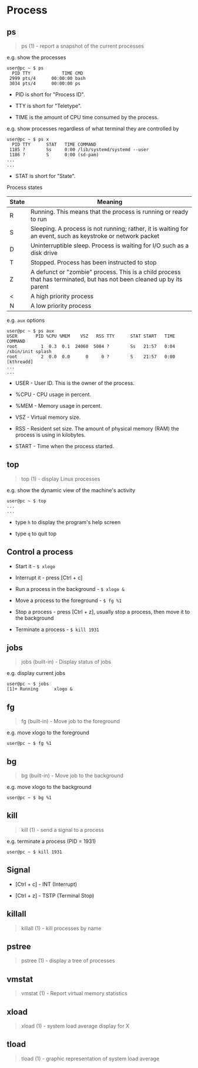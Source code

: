 # Process

## ps

> ps (1) - report a snapshot of the current processes

e.g. show the processes

```
user@pc ~ $ ps
  PID TTY            TIME CMD
 2999 pts/4      00:00:00 bash
 3034 pts/4      00:00:00 ps
```

- PID is short for "Process ID".

- TTY is short for "Teletype".

- TIME is the amount of CPU time consumed by the process.

e.g. show processes regardless of what terminal they are controlled by

```
user@pc ~ $ ps x
  PID TTY      STAT   TIME COMMAND
 1185 ?        Ss     0:00 /lib/systemd/systemd --user
 1186 ?        S      0:00 (sd-pam)
...
...
```

- STAT is short for "State".

Process states

| State | Meaning                                                                                                               |
| ----- | --------------------------------------------------------------------------------------------------------------------- |
| R     | Running. This means that the process is running or ready to run                                                       |
| S     | Sleeping. A process is not running; rather, it is waiting for an event, such as keystroke or network packet           |
| D     | Uninterruptible sleep. Process is waiting for I/O such as a disk drive                                                |
| T     | Stopped. Process has been instructed to stop                                                                          |
| Z     | A defunct or "zombie" process. This is a child process that has terminated, but has not been cleaned up by its parent |
| <     | A high priority process                                                                                               |
| N     | A low priority process                                                                                                |

e.g. `aux` options

```
user@pc ~ $ ps aux
USER       PID %CPU %MEM    VSZ   RSS TTY      STAT START   TIME COMMAND
root         1  0.3  0.1  24060  5084 ?        Ss   21:57   0:04 /sbin/init splash
root         2  0.0  0.0      0     0 ?        S    21:57   0:00 [kthreadd]
...
...
```

- USER - User ID. This is the owner of the process.

- %CPU - CPU usage in percent.

- %MEM - Memory usage in percent.

- VSZ - Virtual memory size.

- RSS - Resident set size. The amount of physical memory (RAM) the process is using in kilobytes.

- START - Time when the process started.

## top

> top (1) - display Linux processes

e.g. show the dynamic view of the machine's activity

```
user@pc ~ $ top
...
...
```

- type `h` to display the program's help screen

- type `q` to quit top

## Control a process

- Start it - `$ xlogo`

- Interrupt it - press [Ctrl + c]

- Run a process in the background - `$ xlogo &`

- Move a process to the foreground - `$ fg %1`

- Stop a process - press [Ctrl + z], usually stop a process, then move it to the background

- Terminate a process - `$ kill 1931`

## jobs

> jobs (built-in) - Display status of jobs

e.g. display current jobs

```
user@pc ~ $ jobs
[1]+ Running      xlogo &
```

## fg

> fg (built-in) - Move job to the foreground

e.g. move xlogo to the foreground

```
user@pc ~ $ fg %1
```

## bg

> bg (built-in) - Move job to the background

e.g. move xlogo to the background

```
user@pc ~ $ bg %1
```

## kill

> kill (1) - send a signal to a process

e.g. terminate a process (PID = 1931)

```
user@pc ~ $ kill 1931
```

## Signal

- [Ctrl + c] - INT (Interrupt)

- [Ctrl + z] - TSTP (Terminal Stop)

## killall

> killall (1) - kill processes by name

## pstree

> pstree (1) - display a tree of processes

## vmstat

> vmstat (1) - Report virtual memory statistics

## xload

> xload (1) - system load average display for X

## tload

> tload (1) - graphic representation of system load average
